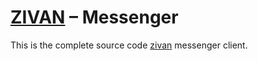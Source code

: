 # [ZIVAN][zivansite] – Messenger

This is the complete source code [zivan][zivansite] messenger client.

[//]: # (LINKS)
[zivansite]: https://zivan.vercel.app/